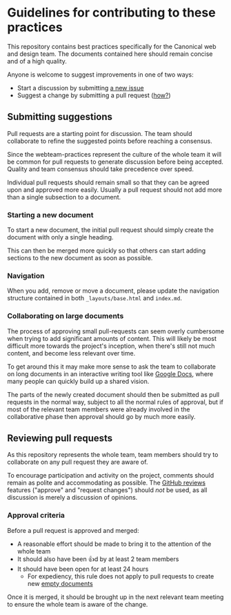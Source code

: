 # Guidelines for contributing to these practices

This repository contains best practices specifically for the Canonical web and design team. The documents contained here should remain concise and of a high quality.

Anyone is welcome to suggest improvements in one of two ways:

- Start a discussion by submitting [a new issue](https://github.com/ubuntudesign/webteam-practices/issues/new)
- Suggest a change by submitting a pull request ([how?](https://help.github.com/articles/about-pull-requests/))

## Submitting suggestions

Pull requests are a starting point for discussion. The team should collaborate to refine the suggested points before reaching a consensus.

Since the webteam-practices represent the culture of the whole team it will be common for pull requests to generate discussion before being accepted. Quality and team consensus should take precedence over speed.

Individual pull requests should remain small so that they can be agreed upon and approved more easily. Usually a pull request should not add more than a single subsection to a document.

### Starting a new document

To start a new document, the initial pull request should simply create the document with only a single heading.

This can then be merged more quickly so that others can start adding sections to the new document as soon as possible.

### Navigation

When you add, remove or move a document, please update the navigation structure contained in both `_layouts/base.html` and `index.md`.

### Collaborating on large documents

The process of approving small pull-requests can seem overly cumbersome when trying to add significant amounts of content. This will likely be most difficult more towards the project's inception, when there's still not much content, and become less relevant over time.

To get around this it may make more sense to ask the team to collaborate on long documents in an interactive writing tool like [Google Docs](https://docs.google.com/), where many people can quickly build up a shared vision.

The parts of the newly created document should then be submitted as pull requests in the normal way, subject to all the normal rules of approval, but if most of the relevant team members were already involved in the collaborative phase then approval should go by much more easily.

## Reviewing pull requests

As this repository represents the whole team, team members should try to collaborate on any pull request they are aware of.

To encourage participation and activity on the project, comments should remain as polite and accommodating as possible. The [GitHub reviews](https://help.github.com/articles/about-pull-request-reviews/) features ("approve" and "request changes") should _not_ be used, as all discussion is merely a discussion of opinions.

### Approval criteria

Before a pull request is approved and merged:

- A reasonable effort should be made to bring it to the attention of the whole team
- It should also have been :+1:d by at least 2 team members
- It should have been open for at least 24 hours
  - For expediency, this rule does not apply to pull requests to create new [empty documents](#starting-a-new-document)

Once it is merged, it should be brought up in the next relevant team meeting to ensure the whole team is aware of the change.
